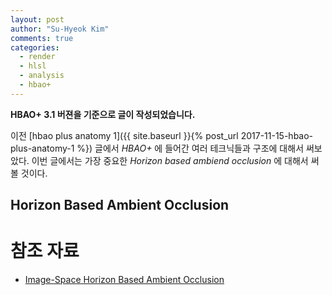 ```yaml
---
layout: post
author: "Su-Hyeok Kim"
comments: true
categories:
  - render
  - hlsl
  - analysis
  - hbao+
---
```


__HBAO+ 3.1 버젼을 기준으로 글이 작성되었습니다.__

이전 [hbao plus anatomy 1]({{ site.baseurl }}{% post_url 2017-11-15-hbao-plus-anatomy-1 %}) 글에서 _HBAO+_ 에 들어간 여러 테크닉들과 구조에 대해서 써보았다. 이번 글에서는 가장 중요한 _Horizon based ambiend occlusion_ 에 대해서 써볼 것이다.

## Horizon Based Ambient Occlusion

<!--
- hbao
 - horizon based calculation
  - every direction
 - bias
 - falloff
 - bileteral blur
-->

# 참조 자료

- [Image-Space Horizon Based Ambient Occlusion](https://msdn.microsoft.com/ko-kr/library/windows/desktop/bb509609.aspx)
